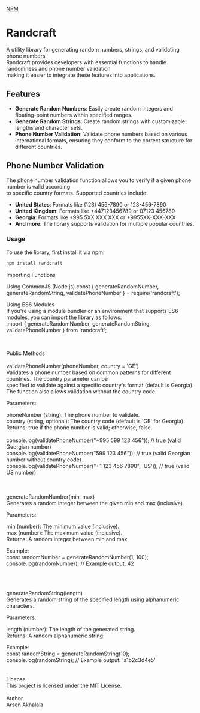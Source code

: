[NPM](https://www.npmjs.com/package/randcraft)

# Randcraft<br>

A utility library for generating random numbers, strings, and validating phone numbers.<br>
Randcraft provides developers with essential functions to handle randomness and phone number validation<br> making it easier to integrate these features into applications.

## Features<br>

- **Generate Random Numbers**: Easily create random integers and floating-point numbers within specified ranges.<br>
- **Generate Random Strings**: Create random strings with customizable lengths and character sets.<br>
- **Phone Number Validation**: Validate phone numbers based on various international formats, ensuring they conform to the correct structure for different countries.<br>

## Phone Number Validation<br>

The phone number validation function allows you to verify if a given phone number is valid according <br>
to specific country formats. Supported countries include:<br>

- **United States**: Formats like (123) 456-7890 or 123-456-7890<br>
- **United Kingdom**: Formats like +447123456789 or 07123 456789<br>
- **Georgia**: Formats like +995 5XX XXX XXX or +9955XX-XXX-XXX<br>
- **And more**: The library supports validation for multiple popular countries.<br>

### Usage

To use the library, first install it via npm:<br>

```bash
npm install randcraft
```

Importing Functions<br>

Using CommonJS (Node.js)
const { generateRandomNumber, generateRandomString, validatePhoneNumber } = require('randcraft');<br>

Using ES6 Modules<br>
If you're using a module bundler or an environment that supports ES6 modules, you can import the library as follows:<br>
import { generateRandomNumber, generateRandomString, validatePhoneNumber } from 'randcraft';<br>

<br>

Public Methods<br>
<br>
validatePhoneNumber(phoneNumber, country = 'GE')<br>
Validates a phone number based on common patterns for different countries. The country parameter can be <br>specified to validate against a specific country's format (default is Georgia).<br>
The function also allows validation without the country code.<br>

Parameters:<br>

phoneNumber (string): The phone number to validate.<br>
country (string, optional): The country code (default is 'GE' for Georgia).<br>
Returns: true if the phone number is valid; otherwise, false.<br>
<br>
console.log(validatePhoneNumber("+995 599 123 456")); // true (valid Georgian number)<br>
console.log(validatePhoneNumber("599 123 456")); // true (valid Georgian number without country code)<br>
console.log(validatePhoneNumber("+1 123 456 7890", 'US')); // true (valid US number)<br>

<br>
<br>
generateRandomNumber(min, max)<br>
Generates a random integer between the given min and max (inclusive).<br>

Parameters:<br>

min (number): The minimum value (inclusive).<br>
max (number): The maximum value (inclusive).<br>
Returns: A random integer between min and max.

Example:<br>
const randomNumber = generateRandomNumber(1, 100);<br>
console.log(randomNumber); // Example output: 42<br>

<br>
<br>

generateRandomString(length)<br>
Generates a random string of the specified length using alphanumeric characters.<br>

Parameters:<br>

length (number): The length of the generated string.<br>
Returns: A random alphanumeric string.<br>

Example:<br>
const randomString = generateRandomString(10);<br>
console.log(randomString); // Example output: 'a1b2c3d4e5'<br>
<br>
<br>
License<br>
This project is licensed under the MIT License.<br>
<br>
Author<br>
Arsen Akhalaia<br>
